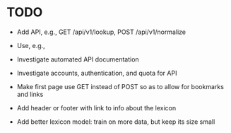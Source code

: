 # TODO
* Add API, e.g., GET /api/v1/lookup, POST /api/v1/normalize
* Use, e.g., 
* Investigate automated API documentation
* Investigate accounts, authentication, and quota for API

* Make first page use GET instead of POST so as to allow for bookmarks and links
* Add header or footer with link to info about the lexicon
* Add better lexicon model: train on more data, but keep its size small